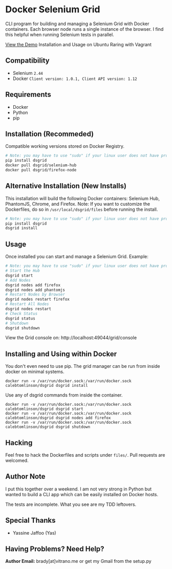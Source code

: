 # Docker Selenium Grid

CLI program for building and managing a Selenium Grid with Docker containers. Each browser node runs a single instance of the browser. I find this 
helpful when running Selenium tests in parallel.

[View the Demo](http://asciinema.org/a/5879) Installation and Usage on Ubuntu Raring with Vagrant

## Compatibility
* Selenium `2.44`
* Docker `Client version: 1.0.1, Client API version: 1.12`

## Requirements

* Docker
* Python
* pip

## Installation (Recommeded)

Compatible working versions stored on Docker Registry.

```bash
# Note: you may have to use "sudo" if your linux user does not have proper permissions
pip install dsgrid
docker pull dsgrid/selenium-hub
docker pull dsgrid/firefox-node
```

## Alternative Installation (New Installs)

This installation will build the following Docker containers: Selenium Hub, PhantomJS, Chrome, and Firefox. Note: If you
want to customize the Dockerfiles, do so in `/usr/local/dsgrid/files` before running the install.

```bash
# Note: you may have to use "sudo" if your linux user does not have proper permissions
pip install dsgrid
dsgrid install
```

## Usage

Once installed you can start and manage a Selenium Grid. Example:

```bash
# Note: you may have to use "sudo" if your linux user does not have proper permissions
# Start the Hub
dsgrid start
# Add Nodes 
dsgrid nodes add firefox
dsgrid nodes add phantomjs
# Restart Nodes by Browser
dsgrid nodes restart firefox
# Restart All Nodes
dsgrid nodes restart
# Check Status
dsgrid status
# Shutdown
dsgrid shutdown
```

View the Grid console on: http://localhost:49044/grid/console

## Installing and Using within Docker

You don't even need to use pip. The grid manager can be run from inside docker on minimal systems.

```
docker run -v /var/run/docker.sock:/var/run/docker.sock calebtomlinson/dsgrid dsgrid install
```

Use any of dsgrid commands from inside the container.

```
docker run -v /var/run/docker.sock:/var/run/docker.sock calebtomlinson/dsgrid dsgrid start
docker run -v /var/run/docker.sock:/var/run/docker.sock calebtomlinson/dsgrid dsgrid nodes add firefox
docker run -v /var/run/docker.sock:/var/run/docker.sock calebtomlinson/dsgrid dsgrid shutdown
```

## Hacking

Feel free to hack the Dockerfiles and scripts under `files/`. Pull requests are welcomed.

## Author Note

I put this together over a weekend. I am not very strong in Python but wanted to build a CLI app which can be easily
installed on Docker hosts.

The tests are incomplete. What you see are my TDD leftovers.

## Special Thanks

* Yassine Jaffoo (Yas)

## Having Problems? Need Help?

**Author Email:** brady[at]vitrano.me or get my Gmail from the setup.py


